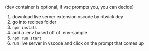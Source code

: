(dev container is optional, if vsc prompts you, you can decide)
1. download live server extension vscode by ritwick dey
2. go into recipes folder
3. `npm install`
4. add a .env based off of .env-sample
5. `npm run start`
6. run live server in vscode and click on the prompt that comes up